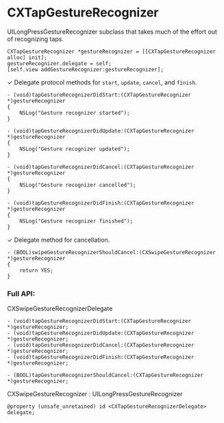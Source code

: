 CXTapGestureRecognizer
======================

UILongPressGestureRecognizer subclass that takes much of the effort out of recognizing taps.

    CXTapGestureRecognizer *gestureRecognizer = [[CXTapGestureRecognizer alloc] init];
    gestureRecognizer.delegate = self;
    [self.view addGestureRecognizer:gestureRecognizer];
    
✓ Delegate protocol methods for `start`, `update`, `cancel`, and `finish`.
    
    - (void)tapGestureRecognizerDidStart:(CXTapGestureRecognizer *)gestureRecognizer
    {
        NSLog("Gesture recognizer started");
    }
    
    - (void)tapGestureRecognizerDidUpdate:(CXTapGestureRecognizer *)gestureRecognizer
    {
        NSLog("Gesture recognizer updated");
    }
    
    - (void)tapGestureRecognizerDidCancel:(CXTapGestureRecognizer *)gestureRecognizer
    {
        NSLog("Gesture recognizer cancelled");
    }
    
    - (void)tapGestureRecognizerDidFinish:(CXTapGestureRecognizer *)gestureRecognizer
    {
        NSLog("Gesture recognizer finished");
    }

✓ Delegate method for cancellation.

    - (BOOL)swipeGestureRecognizerShouldCancel:(CXSwipeGestureRecognizer *)gestureRecognizer
    {
        return YES;
    }

### Full API:

CXSwipeGestureRecognizerDelegate <UIGestureRecognizerDelegate>

    - (void)tapGestureRecognizerDidStart:(CXTapGestureRecognizer *)gestureRecognizer;
    - (void)tapGestureRecognizerDidUpdate:(CXTapGestureRecognizer *)gestureRecognizer;
    - (void)tapGestureRecognizerDidCancel:(CXTapGestureRecognizer *)gestureRecognizer;
    - (void)tapGestureRecognizerDidFinish:(CXTapGestureRecognizer *)gestureRecognizer;

    - (BOOL)tapGestureRecognizerShouldCancel:(CXTapGestureRecognizer *)gestureRecognizer;

CXSwipeGestureRecognizer : UILongPressGestureRecognizer

    @property (unsafe_unretained) id <CXTapGestureRecognizerDelegate> delegate;
